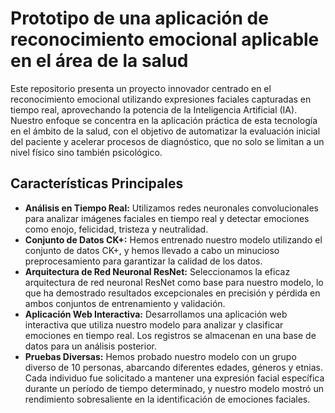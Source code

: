 # Prototipo de una aplicación de reconocimiento emocional aplicable en el área de la salud

Este repositorio presenta un proyecto innovador centrado en el reconocimiento emocional utilizando expresiones faciales capturadas en tiempo real, aprovechando la potencia de la Inteligencia Artificial (IA). Nuestro enfoque se concentra en la aplicación práctica de esta tecnología en el ámbito de la salud, con el objetivo de automatizar la evaluación inicial del paciente y acelerar procesos de diagnóstico, que no solo se limitan a un nivel físico sino también psicológico.

## Características Principales
- **Análisis en Tiempo Real:** Utilizamos redes neuronales convolucionales para analizar imágenes faciales en tiempo real y detectar emociones como enojo, felicidad, tristeza y neutralidad.
- **Conjunto de Datos CK+:** Hemos entrenado nuestro modelo utilizando el conjunto de datos CK+, y hemos llevado a cabo un minucioso preprocesamiento para garantizar la calidad de los datos.
- **Arquitectura de Red Neuronal ResNet:** Seleccionamos la eficaz arquitectura de red neuronal ResNet como base para nuestro modelo, lo que ha demostrado resultados excepcionales en precisión y pérdida en ambos conjuntos de entrenamiento y validación.
- **Aplicación Web Interactiva:** Desarrollamos una aplicación web interactiva que utiliza nuestro modelo para analizar y clasificar emociones en tiempo real. Los registros se almacenan en una base de datos para un análisis posterior.
- **Pruebas Diversas:** Hemos probado nuestro modelo con un grupo diverso de 10 personas, abarcando diferentes edades, géneros y etnias. Cada individuo fue solicitado a mantener una expresión facial específica durante un período de tiempo determinado, y nuestro modelo mostró un rendimiento sobresaliente en la identificación de emociones faciales.
